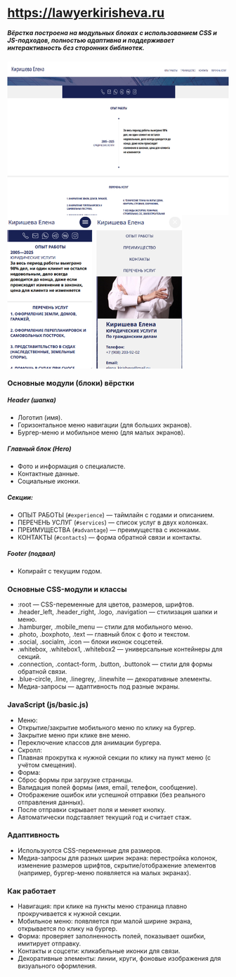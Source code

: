 # https://lawyerkirisheva.ru

##### Вёрстка построена на модульных блоках с использованием CSS и JS-подходов, полностью адаптивна и поддерживает интерактивность без сторонних библиотек.

<div style="display: flex; flex-wrap: wrap;">
  <img src="README.png/1.png" alt="Изображение 1" style="height: 350px; margin-right: 10px;">
  <img src="README.png/2.png" alt="Изображение 2" style="height: 350px; margin-right: 10px;">
  <img src="README.png/3.png" alt="Изображение 3" style="height: 350px; margin-right: 10px;">
</div>

### Основные модули (блоки) вёрстки
##### Header (шапка)
- Логотип (имя).
- Горизонтальное меню навигации (для больших экранов).
- Бургер-меню и мобильное меню (для малых экранов).
##### Главный блок (Hero)
- Фото и информация о специалисте.
- Контактные данные.
- Социальные иконки.
##### Секции:
- ОПЫТ РАБОТЫ (`#experience`) — таймлайн с годами и описанием.
- ПЕРЕЧЕНЬ УСЛУГ (`#services`) — список услуг в двух колонках.
- ПРЕИМУЩЕСТВА (`#advantage`) — преимущества с иконками.
- КОНТАКТЫ (`#contacts`) — форма обратной связи и контакты.
##### Footer (подвал)
- Копирайт с текущим годом.

### Основные CSS-модули и классы
- :root — CSS-переменные для цветов, размеров, шрифтов.
- .header_left, .header_right, .logo, .navigation — стилизация шапки и меню.
- .hamburger, .mobile_menu — стили для мобильного меню.
- .photo, .boxphoto, .text — главный блок с фото и текстом.
- .social, .socialm, .icon — блоки иконок соцсетей.
- .whitebox, .whitebox1, .whitebox2 — универсальные контейнеры для секций.
- .connection, .contact-form, .button, .buttonok — стили для формы обратной связи.
- .blue-circle, .line, .linegrey, .linewhite — декоративные элементы.
- Медиа-запросы — адаптивность под разные экраны.

### JavaScript (js/basic.js)
- Меню:
- Открытие/закрытие мобильного меню по клику на бургер.
- Закрытие меню при клике вне меню.
- Переключение классов для анимации бургера.
- Скролл:
- Плавная прокрутка к нужной секции по клику на пункт меню (с учётом смещения).
- Форма:
- Сброс формы при загрузке страницы.
- Валидация полей формы (имя, email, телефон, сообщение).
- Отображение ошибок или успешной отправки (без реального отправления данных).
- После отправки скрывает поля и меняет кнопку.
- Автоматически подставляет текущий год и считает стаж.

### Адаптивность
- Используются CSS-переменные для размеров.
- Медиа-запросы для разных ширин экрана: перестройка колонок, изменение размеров шрифтов, скрытие/отображение элементов (например, бургер-меню появляется на малых экранах).

### Как работает

- Навигация: при клике на пункты меню страница плавно прокручивается к нужной секции.
- Мобильное меню: появляется при малой ширине экрана, открывается по клику на бургер.
- Форма: проверяет заполненность полей, показывает ошибки, имитирует отправку.
- Контакты и соцсети: кликабельные иконки для связи.
- Декоративные элементы: линии, круги, фоновые изображения для визуального оформления.
